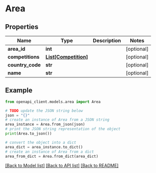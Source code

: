 # Area


## Properties

Name | Type | Description | Notes
------------ | ------------- | ------------- | -------------
**area_id** | **int** |  | [optional] 
**competitions** | [**List[Competition]**](Competition.md) |  | [optional] 
**country_code** | **str** |  | [optional] 
**name** | **str** |  | [optional] 

## Example

```python
from openapi_client.models.area import Area

# TODO update the JSON string below
json = "{}"
# create an instance of Area from a JSON string
area_instance = Area.from_json(json)
# print the JSON string representation of the object
print(Area.to_json())

# convert the object into a dict
area_dict = area_instance.to_dict()
# create an instance of Area from a dict
area_from_dict = Area.from_dict(area_dict)
```
[[Back to Model list]](../README.md#documentation-for-models) [[Back to API list]](../README.md#documentation-for-api-endpoints) [[Back to README]](../README.md)


